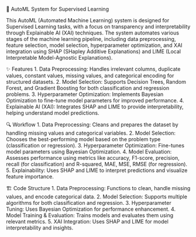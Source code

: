 🤖 AutoML System for Supervised Learning

This AutoML (Automated Machine Learning) system is designed for Supervised Learning tasks, with a focus on transparency and interpretability through Explainable AI (XAI) techniques. The system automates various stages of the machine learning pipeline, including data preprocessing, feature selection, model selection, hyperparameter optimization, and XAI integration using SHAP (SHapley Additive Explanations) and LIME (Local Interpretable Model-Agnostic Explanations).

✨ Features
     1.	Data Preprocessing: Handles irrelevant columns, duplicate values, constant values, missing 	values, and categorical encoding for structured datasets.
     2.	Model Selection: Supports Decision Trees, Random Forest, and Gradient Boosting for both 	classification and regression problems.
     3.	Hyperparameter Optimization: Implements Bayesian Optimization to fine-tune model parameters 	for improved performance.
     4.	Explainable AI (XAI): Integrates SHAP and LIME to provide interpretability, helping understand 	model predictions.

🔍 Workflow
     1.	Data Preprocessing: Cleans and prepares the dataset by handling missing values and categorical 	variables.
     2.	Model Selection: Chooses the best-performing model based on the problem type (classification 	or regression).
     3.	Hyperparameter Optimization: Fine-tunes model parameters using Bayesian Optimization.
     4.	Model Evaluation: Assesses performance using metrics like accuracy, F1-score, precision, 	recall (for classification) and R-squared, MAE, MSE, RMSE (for regression).
     5.	Explainability: Uses SHAP and LIME to interpret predictions and visualize feature importance.

🏗️ Code Structure
     1.	Data Preprocessing: Functions to clean, handle missing values, and encode categorical data.
     2.	Model Selection: Supports multiple algorithms for both classification and regression.
     3.	Hyperparameter Tuning: Uses Bayesian Optimization for performance enhancement.
     4.	Model Training & Evaluation: Trains models and evaluates them using relevant metrics.
     5.	XAI Integration: Uses SHAP and LIME for model interpretability and insights.

